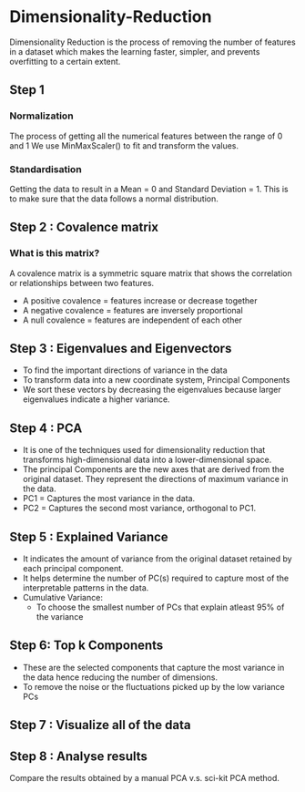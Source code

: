 # Dimensionality-Reduction
Dimensionality Reduction is the process of removing the number of features in a dataset which makes the learning faster, simpler, and prevents overfitting to a certain extent.
## Step 1
### Normalization
The process of getting all the numerical features between the range of 0 and 1
We use MinMaxScaler() to fit and transform the values.
### Standardisation 
Getting the data to result in a Mean = 0 and Standard Deviation = 1. This is to make sure that the data follows a normal distribution.
## Step 2 : Covalence matrix
### What is this matrix?
A covalence matrix is a symmetric square matrix that shows the correlation or relationships between two features.
- A positive covalence = features increase or decrease together
- A negative covalence = features are inversely proportional
- A null covalence = features are independent of each other
## Step 3 : Eigenvalues and Eigenvectors
- To find the important directions of variance in the data
- To transform data into a new coordinate system, Principal Components
- We sort these vectors by decreasing the eigenvalues because larger eigenvalues indicate a higher variance.
## Step 4 : PCA
- It is one of the techniques used for dimensionality reduction that transforms high-dimensional data into a lower-dimensional space.
- The principal Components are the new axes that are derived from the original dataset. They represent the directions of maximum variance in the data.
- PC1 = Captures the most variance in the data.
- PC2 = Captures the second most variance, orthogonal to PC1.
## Step 5 : Explained Variance
- It indicates the amount of variance from the original dataset retained by each principal component.
- It helps determine the number of PC(s) required to capture most of the interpretable patterns in the data.
- Cumulative Variance:
    - To choose the smallest number of PCs that explain atleast 95% of the variance
## Step 6: Top k Components
- These are the selected components that capture the most variance in the data hence reducing the number of dimensions.
- To remove the noise or the fluctuations picked up by the low variance PCs
## Step 7 : Visualize all of the data
## Step 8 : Analyse results
Compare the results obtained by a manual PCA v.s. sci-kit PCA method.


